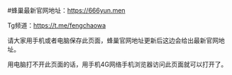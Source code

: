 #蜂巢最新官网地址：https://666yun.men

Tg频道：https://t.me/fengchaowa

请大家用手机或者电脑保存此页面，蜂巢官网地址更新后这边会给出最新官网地址。

用电脑打不开此页面的话，用手机4G网络手机浏览器访问此页面就可以打开了。
